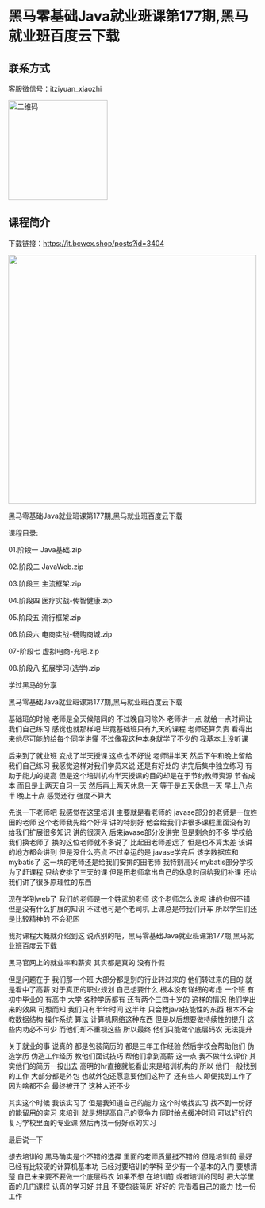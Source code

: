 # 黑马零基础Java就业班课第177期,黑马就业班百度云下载

## 联系方式

客服微信号：itziyuan_xiaozhi

<img src="https://ziyuanyun.oss-cn-guangzhou.aliyuncs.com/common/20240614073449/666b82192834a.jpg" width="200" height="200" alt="二维码">

## 课程简介

下载链接：https://it.bcwex.shop/posts?id=3404

<img src="https://ziyuanyun.oss-cn-guangzhou.aliyuncs.com/yun/20240515185146/664493c21a986.jpg" width="500" alt="">

  黑马零基础Java就业班课第177期,黑马就业班百度云下载

 课程目录:

 01.阶段一 Java基础.zip

 02.阶段二 JavaWeb.zip

 03.阶段三 主流框架.zip

 04.阶段四 医疗实战-传智健康.zip

 05.阶段五 流行框架.zip

 06.阶段六 电商实战-畅购商城.zip

 07-阶段七 虚拟电商-充吧.zip

 08.阶段八 拓展学习(选学).zip

   学过黑马的分享

 黑马零基础Java就业班课第177期,黑马就业班百度云下载

 基础班的时候 老师是全天候陪同的 不过晚自习除外 老师讲一点 就给一点时间让我们自己练习 感觉也就那样吧 毕竟基础班只有九天的课程 老师还算负责 看得出来他尽可能的给每个同学讲懂 不过像我这种本身就学了不少的 我基本上没听课

 后来到了就业班 变成了半天授课 这点也不好说 老师讲半天 然后下午和晚上留给我们自己练习 我感觉这样对我们学员来说 还是有好处的 讲完后集中独立练习 有助于能力的提高 但是这个培训机构半天授课的目的却是在于节约教师资源 节省成本 而且是上两天自习一天 然后再上两天休息一天 等于是五天休息一天 早上八点半 晚上十点 感觉还行 强度不算大

 先说一下老师吧 我感觉在这里培训 主要就是看老师的 javase部分的老师是一位姓田的老师 这个老师我先给个好评 讲的特别好 他会给我们讲很多课程里面没有的 给我们扩展很多知识 讲的很深入 后来javase部分没讲完 但是剩余的不多 学校给我们换老师了 换的这位老师就不多说了 比起田老师差远了 但是也不算太差 该讲的地方都会讲到 但是没什么亮点 不过幸运的是 javase学完后 该学数据库和mybatis了 这一块的老师还是给我们安排的田老师 我特别高兴 mybatis部分学校为了赶课程 只给安排了三天的课 但是田老师拿出自己的休息时间给我们补课 还给我们讲了很多原理性的东西

 现在学到web了 我们的老师是一个姓武的老师 这个老师怎么说呢 讲的也很不错 但是没有什么扩展的知识 不过他可是个老司机 上课总是带我们开车 所以学生们还是比较精神的 不会犯困

 我对课程大概就介绍到这 说点别的吧，黑马零基础Java就业班课第177期,黑马就业班百度云下载

 黑马官网上的就业率和薪资 其实都是真的 没有作假

 但是问题在于 我们那一个班 大部分都是别的行业转过来的 他们转过来的目的 就是看中了高薪 对于真正的职业规划 自己想要什么 根本没有详细的考虑 一个班 有初中毕业的 有高中 大学 各种学历都有 还有两个三四十岁的 这样的情况 他们学出来的效果 可想而知 我们只有半年时间 这半年 只会教java技能性的东西 根本不会教数据结构 操作系统 算法 计算机网络这种东西 但是以后想要做持续性的提升 这些内功必不可少 而他们却不重视这些 所以最终 他们只能做个底层码农 无法提升

 关于就业的事 说真的 都是包装简历的 都是三年工作经验 然后学校会帮助他们 伪造学历 伪造工作经历 教他们面试技巧 帮他们拿到高薪 这一点 我不做什么评价 其实他们的简历一投出去 高明的hr直接就能看出来是培训机构的 所以 他们一般找到的工作 大部分都是外包 也就外包还愿意要他们这种了 还有些人 即便找到工作了 因为啥都不会 最终被开了 这种人还不少

 其实这个时候 我该实习了 但是我知道自己的能力 这个时候找实习 找不到一份好的能留用的实习 来培训 就是想提高自己的竞争力 同时给点缓冲时间 可以好好的复习学校里面的专业课 然后再找一份好点的实习

 最后说一下

 想去培训的 黑马确实是个不错的选择 里面的老师质量挺不错的 但是培训前 最好已经有比较硬的计算机基本功 已经对要培训的学科 至少有一个基本的入门 要想清楚 自己未来要不要做一个底层码农 如果不想 在培训前 或者培训的同时 把大学里面的几门课程 认真的学习好 并且 不要包装简历 好好的 凭借着自己的能力 找一份工作

 

 

  